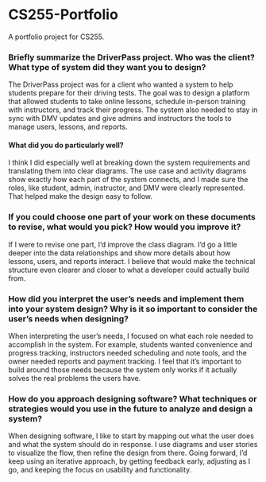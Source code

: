# CS255-Portfolio
A portfolio project for CS255.

### Briefly summarize the DriverPass project. Who was the client? What type of system did they want you to design?

The DriverPass project was for a client who wanted a system to help students prepare for their driving tests. The goal was to design a platform that allowed students to take online lessons, schedule in-person training with instructors, and track their progress. The system also needed to stay in sync with DMV updates and give admins and instructors the tools to manage users, lessons, and reports.

#### What did you do particularly well?

I think I did especially well at breaking down the system requirements and translating them into clear diagrams. The use case and activity diagrams show exactly how each part of the system connects, and I made sure the roles, like student, admin, instructor, and DMV were clearly represented. That helped make the design easy to follow.

### If you could choose one part of your work on these documents to revise, what would you pick? How would you improve it?

If I were to revise one part, I’d improve the class diagram. I’d go a little deeper into the data relationships and show more details about how lessons, users, and reports interact. I believe that would make the technical structure even clearer and closer to what a developer could actually build from.

### How did you interpret the user’s needs and implement them into your system design? Why is it so important to consider the user’s needs when designing?

When interpreting the user’s needs, I focused on what each role needed to accomplish in the system. For example, students wanted convenience and progress tracking, instructors needed scheduling and note tools, and the owner needed reports and payment tracking. I feel that it’s important to build around those needs because the system only works if it actually solves the real problems the users have.

### How do you approach designing software? What techniques or strategies would you use in the future to analyze and design a system?

When designing software, I like to start by mapping out what the user does and what the system should do in response. I use diagrams and user stories to visualize the flow, then refine the design from there. Going forward, I’d keep using an iterative approach, by getting feedback early, adjusting as I go, and keeping the focus on usability and functionality.
